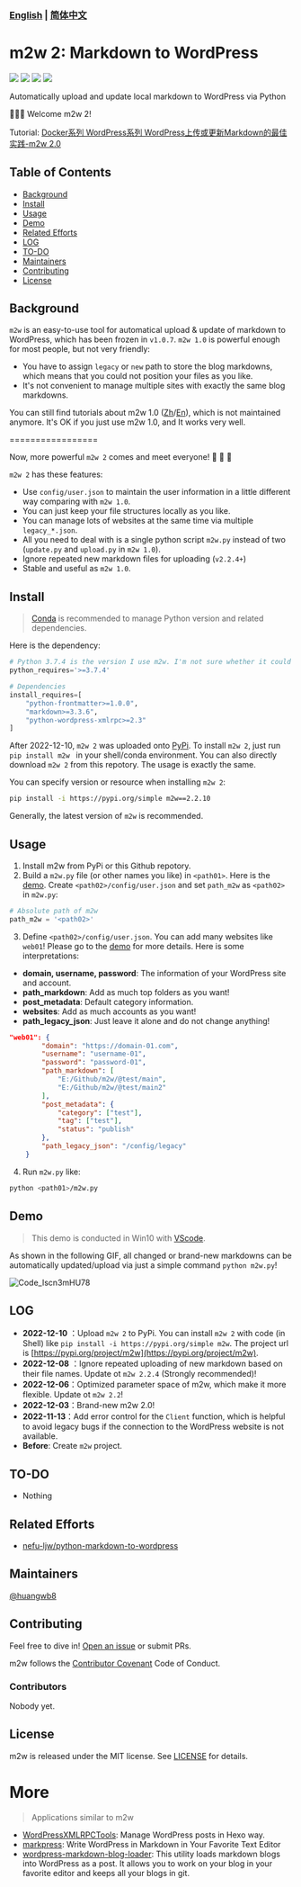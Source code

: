 ### [English](https://github.com/huangwb8/m2w) | [简体中文](https://github.com/huangwb8/m2w/blob/main/README.zh-CN.md)

# m2w 2: Markdown to WordPress

<p align="left">
<a href=""><img src="https://img.shields.io/badge/python-3.7%2B-orange"></a>
<a href=""><img src="https://img.shields.io/badge/platform-Windows%7Clinux%7CMacOS-brightgreen"></a>
<a href=""><img src="https://img.shields.io/github/downloads/huangwb8/m2w/total"></a>
<a href=""><img src="https://img.shields.io/github/stars/huangwb8/m2w?style=social"></a>
</p>
Automatically upload and update local markdown to WordPress via Python

:star2::star2::star2: Welcome m2w 2!

Tutorial: [Docker系列 WordPress系列 WordPress上传或更新Markdown的最佳实践-m2w 2.0](https://blognas.hwb0307.com/linux/docker/2813)


## Table of Contents

- [Background](#background)
- [Install](#install)
- [Usage](#usage)
- [Demo](#demo)
- [Related Efforts](#related-efforts)
- [LOG](#LOG)
- [TO-DO](#TO-DO)
- [Maintainers](#maintainers)
- [Contributing](#contributing)
- [License](#license)

## Background

`m2w` is an easy-to-use tool for automatical upload & update of markdown to WordPress, which has been frozen in `v1.0.7`.  `m2w 1.0` is powerful enough for most people, but not very friendly: 

+ You have to assign `legacy` or `new` path to store the blog markdowns, which means that you could not position your files as you like.
+ It's not convenient to manage multiple sites with exactly the same blog markdowns.

You can still find tutorials about m2w 1.0 ([Zh](https://github.com/huangwb8/m2w/blob/main/v1/README.zh-CN.md)/[En](https://github.com/huangwb8/m2w/blob/main/v1/README.md)), which is not maintained anymore. It's OK if you just use m2w 1.0, and It works very well.

\=\=\=\=\=\=\=\=\=\=\=\=\=\=\=\=\=

Now, more powerful `m2w 2` comes and meet everyone! :star2: :star2: :star2:

`m2w 2` has these features: 

+ Use `config/user.json` to maintain the user information in a little different way comparing with `m2w 1.0`.
+ You can just keep your file structures locally as you like.
+ You can manage lots of websites at the same time via multiple `legacy_*.json`.
+ All you need to deal with is a single python script `m2w.py` instead of two (`update.py` and `upload.py` in `m2w 1.0`).
+ Ignore repeated new markdown files for uploading (`v2.2.4+`)
+ Stable and useful as `m2w 1.0`.

## Install

> [Conda](https://conda.io/projects/conda/en/stable/user-guide/install/download.html) is recommended to manage Python version and related dependencies.

Here is the dependency: 

```python
# Python 3.7.4 is the version I use m2w. I'm not sure whether it could work well in more advanced Python versions.
python_requires='>=3.7.4'

# Dependencies
install_requires=[
    "python-frontmatter>=1.0.0",
    "markdown>=3.3.6",
    "python-wordpress-xmlrpc>=2.3"
]
```

After 2022-12-10, `m2w 2` was uploaded onto [PyPi](https://pypi.org/project/m2w/). To install `m2w 2`, just run `pip install m2w ` in your shell/conda environment. You can also directly download `m2w 2`  from this repotory. The usage is exactly the same.

You can specify version or resource when installing `m2w 2`:

```bash
pip install -i https://pypi.org/simple m2w==2.2.10
```

Generally, the latest version of `m2w` is recommended.

## Usage

1. Install m2w from PyPi or this Github repotory. 
2. Build a `m2w.py` file (or other names you like) in `<path01>`. Here is the [demo](https://github.com/huangwb8/m2w/blob/main/m2w.py). Create `<path02>/config/user.json` and set `path_m2w` as `<path02>` in `m2w.py`:

```python
# Absolute path of m2w
path_m2w = '<path02>'
```

3. Define `<path02>/config/user.json`.  You can add many websites like `web01`!  Please go to the [demo](https://github.com/huangwb8/m2w/blob/main/config/user.json) for more details. Here is some interpretations: 
  + **domain, username, password**:  The information of your WordPress site and account.
  + **path_markdown**: Add as much top folders as you want! 
  + **post_metadata**: Default category information. 
  + **websites**: Add as much accounts as you want! 
  + **path_legacy_json**: Just leave it alone and do not change anything!


```json
"web01": {
        "domain": "https://domain-01.com",
        "username": "username-01",
        "password": "password-01",
        "path_markdown": [
            "E:/Github/m2w/@test/main",
            "E:/Github/m2w/@test/main2"
        ],
        "post_metadata": {
            "category": ["test"],
            "tag": ["test"],
            "status": "publish"
        },
        "path_legacy_json": "/config/legacy"
    }
```

4. Run `m2w.py` like: 

```bash
python <path01>/m2w.py
```

## Demo

> This demo is conducted in Win10 with [VScode](https://code.visualstudio.com/).

As shown in the following GIF, all changed or brand-new markdowns can be automatically updated/upload via just a simple command `python m2w.py`!

![Code_Iscn3mHU78](https://chevereto.hwb0307.com/images/2022/12/11/Code_Iscn3mHU78.gif)

## LOG

+ **2022-12-10** ：Upload `m2w 2` to PyPi. You can install `m2w 2` with code (in Shell)  like `pip install -i https://pypi.org/simple m2w`. The project url is [https://pypi.org/project/m2w](https://pypi.org/project/m2w).
+ **2022-12-08** ：Ignore repeated uploading of new markdown based on their file names. Update ot `m2w 2.2.4` (Strongly recommended)! 
+ **2022-12-06**：Optimized parameter space of m2w, which make it more flexible. Update ot `m2w 2.2`!
+ **2022-12-03**：Brand-new m2w 2.0!
+ **2022-11-13**：Add error control for the `Client` function, which is helpful to avoid legacy bugs if the connection to the WordPress website is not available.
+ **Before**: Create `m2w` project.

## TO-DO

+ Nothing

## Related Efforts

- [nefu-ljw/python-markdown-to-wordpress](https://github.com/nefu-ljw/python-markdown-to-wordpress)

## Maintainers

[@huangwb8](https://t.me/hwb0307)

## Contributing

Feel free to dive in! [Open an issue](https://github.com/huangwb8/m2w/issues/new) or submit PRs.

m2w follows the [Contributor Covenant](http://contributor-covenant.org/version/1/3/0/) Code of Conduct.

### Contributors

Nobody yet.


## License

m2w is released under the MIT license. See [LICENSE](https://github.com/huangwb8/m2w/blob/main/license.txt) for details.

# More

> Applications similar to m2w

+  [WordPressXMLRPCTools](https://github.com/zhaoolee/WordPressXMLRPCTools): Manage WordPress posts in Hexo way.
+  [markpress](https://github.com/skywind3000/markpress):  Write WordPress in Markdown in Your Favorite Text Editor
+  [wordpress-markdown-blog-loader](https://pypi.org/project/wordpress-markdown-blog-loader/): This utility loads markdown blogs into WordPress as a post. It allows you to work on your blog in your favorite editor and keeps all your blogs in git.
